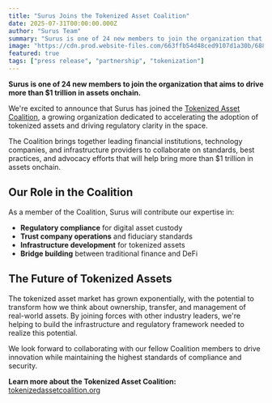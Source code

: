 ```yaml
---
title: "Surus Joins the Tokenized Asset Coalition"
date: 2025-07-31T00:00:00.000Z
author: "Surus Team"
summary: "Surus is one of 24 new members to join the organization that aims to drive more than $1 trillion in assets onchain."
image: "https://cdn.prod.website-files.com/663ffb54d48ced9107d1a30b/688b8931b31d165cabc87096_X%20Post%20Images.png"
featured: true
tags: ["press release", "partnership", "tokenization"]
---
```


**Surus is one of 24 new members to join the organization that aims to drive more than $1 trillion in assets onchain.**

We're excited to announce that Surus has joined the [Tokenized Asset Coalition](https://tokenizedassetcoalition.org/), a growing organization dedicated to accelerating the adoption of tokenized assets and driving regulatory clarity in the space.

The Coalition brings together leading financial institutions, technology companies, and infrastructure providers to collaborate on standards, best practices, and advocacy efforts that will help bring more than $1 trillion in assets onchain.

## Our Role in the Coalition

As a member of the Coalition, Surus will contribute our expertise in:

- **Regulatory compliance** for digital asset custody
- **Trust company operations** and fiduciary standards
- **Infrastructure development** for tokenized assets
- **Bridge building** between traditional finance and DeFi

## The Future of Tokenized Assets

The tokenized asset market has grown exponentially, with the potential to transform how we think about ownership, transfer, and management of real-world assets. By joining forces with other industry leaders, we're helping to build the infrastructure and regulatory framework needed to realize this potential.

We look forward to collaborating with our fellow Coalition members to drive innovation while maintaining the highest standards of compliance and security.

**Learn more about the Tokenized Asset Coalition:** [tokenizedassetcoalition.org](https://tokenizedassetcoalition.org/)

